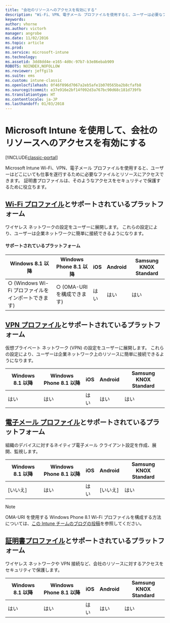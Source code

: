 ```yaml
---
title: "会社のリソースへのアクセスを有効にする"
description: "Wi-Fi、VPN、電子メール プロファイルを使用すると、ユーザーは必要なファイルとリソースにアクセスできます。"
keywords: 
author: vhorne
ms.author: victorh
manager: angrobe
ms.date: 11/02/2016
ms.topic: article
ms.prod: 
ms.service: microsoft-intune
ms.technology: 
ms.assetid: 3dd8dd4e-e165-4d0c-97b7-b3e86ebab909
ROBOTS: NOINDEX,NOFOLLOW
ms.reviewer: jeffgilb
ms.suite: ems
ms.custom: intune-classic
ms.openlocfilehash: 0f46f096d7067a2eb5afe1b070565ba2b8cfafb8
ms.sourcegitcommit: e37e916e2bf14f092d3a767bc90d68c181d739fb
ms.translationtype: HT
ms.contentlocale: ja-JP
ms.lasthandoff: 01/03/2018
---
```

# <a name="enable-access-to-company-resources-with-microsoft-intune"></a>Microsoft Intune を使用して、会社のリソースへのアクセスを有効にする

[!INCLUDE[classic-portal](../includes/classic-portal.md)]

Microsoft Intune Wi-Fi、VPN、電子メール プロファイルを使用すると、ユーザーはどこにいても仕事を遂行するために必要なファイルとリソースにアクセスできます。 証明書プロファイルは、そのようなアクセスをセキュリティで保護するために役立ちます。

## <a name="wi-fi-profileswi-fi-connections-in-microsoft-intunemd-and-supported-platforms"></a>[Wi-Fi プロファイル](wi-fi-connections-in-microsoft-intune.md)とサポートされているプラットフォーム

ワイヤレス ネットワークの設定をユーザーに展開します。 これらの設定により、ユーザーは企業ネットワークに簡単に接続できるようになります。
#### <a name="supported-platforms"></a>サポートされているプラットフォーム

|Windows 8.1 以降|Windows Phone 8.1 以降|iOS|Android|Samsung KNOX Standard|
|---------------------|---------------------------|---|-------|------------|
|○ (Windows Wi-Fi プロファイルをインポートできます)|○ (OMA-URI を構成できます) |はい|はい|はい|

## <a name="vpn-profilesvpn-connections-in-microsoft-intunemd-and-supported-platforms"></a>[VPN プロファイル](vpn-connections-in-microsoft-intune.md)とサポートされているプラットフォーム
仮想プライベート ネットワーク (VPN) の設定をユーザーに展開します。 これらの設定により、ユーザーは企業ネットワーク上のリソースに簡単に接続できるようになります。

|Windows 8.1 以降|Windows Phone 8.1 以降|iOS|Android|Samsung KNOX Standard|
|---------------------|---------------------------|---|-------|------------|
|はい|はい|はい|はい|はい|

## <a name="email-profilesconfigure-access-to-corporate-email-using-email-profiles-with-microsoft-intunemd-and-supported-platforms"></a>[電子メール プロファイル](configure-access-to-corporate-email-using-email-profiles-with-microsoft-intune.md)とサポートされているプラットフォーム
組織のデバイスに対するネイティブ電子メール クライアント設定を作成、展開、監視します。


|Windows 8.1 以降|Windows Phone 8.1 以降|iOS|Android|Samsung KNOX Standard|
|---------------------|---------------------------|---|-------|------------|
|[いいえ]|はい|はい|[いいえ]|はい|

> [!NOTE]
> OMA-URI を使用する Windows Phone 8.1 Wi-Fi プロファイルを構成する方法については、[この Intune チームのブログの投稿](https://blogs.technet.microsoft.com/enterprisemobility/2015/02/19/using-oma-uri-to-create-custom-wi-fi-profiles-for-windows-phone-8-1/)を参照してください。

## <a name="certificate-profilessecure-resource-access-with-certificate-profilesmd-and-supported-platforms"></a>[証明書プロファイル](secure-resource-access-with-certificate-profiles.md)とサポートされているプラットフォーム
ワイヤレス ネットワークや VPN 接続など、会社のリソースに対するアクセスをセキュリティで保護します。


|Windows 8.1 以降|Windows Phone 8.1 以降|iOS|Android|Samsung KNOX Standard|
|---------------------|---------------------------|---|-------|------------|
|はい|はい|はい|はい|はい|

